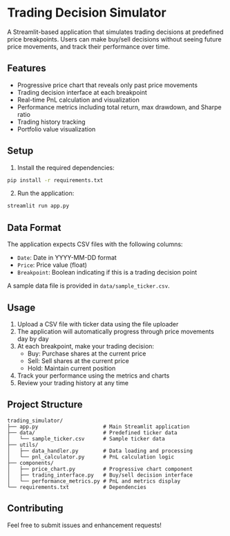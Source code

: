 # Trading Decision Simulator

A Streamlit-based application that simulates trading decisions at predefined price breakpoints. Users can make buy/sell decisions without seeing future price movements, and track their performance over time.

## Features

- Progressive price chart that reveals only past price movements
- Trading decision interface at each breakpoint
- Real-time PnL calculation and visualization
- Performance metrics including total return, max drawdown, and Sharpe ratio
- Trading history tracking
- Portfolio value visualization

## Setup

1. Install the required dependencies:
```bash
pip install -r requirements.txt
```

2. Run the application:
```bash
streamlit run app.py
```

## Data Format

The application expects CSV files with the following columns:
- `Date`: Date in YYYY-MM-DD format
- `Price`: Price value (float)
- `Breakpoint`: Boolean indicating if this is a trading decision point

A sample data file is provided in `data/sample_ticker.csv`.

## Usage

1. Upload a CSV file with ticker data using the file uploader
2. The application will automatically progress through price movements day by day
3. At each breakpoint, make your trading decision:
   - Buy: Purchase shares at the current price
   - Sell: Sell shares at the current price
   - Hold: Maintain current position
4. Track your performance using the metrics and charts
5. Review your trading history at any time

## Project Structure

```
trading_simulator/
├── app.py                     # Main Streamlit application
├── data/                      # Predefined ticker data
│   └── sample_ticker.csv      # Sample ticker data
├── utils/
│   ├── data_handler.py        # Data loading and processing
│   └── pnl_calculator.py      # PnL calculation logic
├── components/
│   ├── price_chart.py         # Progressive chart component
│   ├── trading_interface.py   # Buy/sell decision interface
│   └── performance_metrics.py # PnL and metrics display
└── requirements.txt           # Dependencies
```

## Contributing

Feel free to submit issues and enhancement requests! 